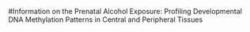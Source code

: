 #Information on the Prenatal Alcohol Exposure: Profiling Developmental DNA Methylation Patterns in Central and Peripheral Tissues
